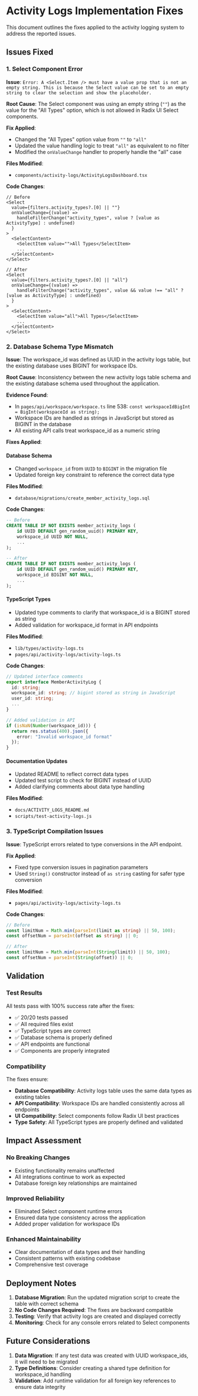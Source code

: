 # Activity Logs Implementation Fixes

This document outlines the fixes applied to the activity logging system to address the reported issues.

## Issues Fixed

### 1. Select Component Error

**Issue**: `Error: A <Select.Item /> must have a value prop that is not an empty string. This is because the Select value can be set to an empty string to clear the selection and show the placeholder.`

**Root Cause**: The Select component was using an empty string (`""`) as the value for the "All Types" option, which is not allowed in Radix UI Select components.

**Fix Applied**:
- Changed the "All Types" option value from `""` to `"all"`
- Updated the value handling logic to treat `"all"` as equivalent to no filter
- Modified the `onValueChange` handler to properly handle the "all" case

**Files Modified**:
- `components/activity-logs/ActivityLogsDashboard.tsx`

**Code Changes**:
```tsx
// Before
<Select
  value={filters.activity_types?.[0] || ""}
  onValueChange={(value) => 
    handleFilterChange("activity_types", value ? [value as ActivityType] : undefined)
  }
>
  <SelectContent>
    <SelectItem value="">All Types</SelectItem>
    ...
  </SelectContent>
</Select>

// After
<Select
  value={filters.activity_types?.[0] || "all"}
  onValueChange={(value) => 
    handleFilterChange("activity_types", value && value !== "all" ? [value as ActivityType] : undefined)
  }
>
  <SelectContent>
    <SelectItem value="all">All Types</SelectItem>
    ...
  </SelectContent>
</Select>
```

### 2. Database Schema Type Mismatch

**Issue**: The workspace_id was defined as UUID in the activity logs table, but the existing database uses BIGINT for workspace IDs.

**Root Cause**: Inconsistency between the new activity logs table schema and the existing database schema used throughout the application.

**Evidence Found**:
- In `pages/api/workspace/workspace.ts` line 538: `const workspaceIdBigInt = BigInt(workspaceId as string);`
- Workspace IDs are handled as strings in JavaScript but stored as BIGINT in the database
- All existing API calls treat workspace_id as a numeric string

**Fixes Applied**:

#### Database Schema
- Changed `workspace_id` from `UUID` to `BIGINT` in the migration file
- Updated foreign key constraint to reference the correct data type

**Files Modified**:
- `database/migrations/create_member_activity_logs.sql`

**Code Changes**:
```sql
-- Before
CREATE TABLE IF NOT EXISTS member_activity_logs (
    id UUID DEFAULT gen_random_uuid() PRIMARY KEY,
    workspace_id UUID NOT NULL,
    ...
);

-- After
CREATE TABLE IF NOT EXISTS member_activity_logs (
    id UUID DEFAULT gen_random_uuid() PRIMARY KEY,
    workspace_id BIGINT NOT NULL,
    ...
);
```

#### TypeScript Types
- Updated type comments to clarify that workspace_id is a BIGINT stored as string
- Added validation for workspace_id format in API endpoints

**Files Modified**:
- `lib/types/activity-logs.ts`
- `pages/api/activity-logs/activity-logs.ts`

**Code Changes**:
```typescript
// Updated interface comments
export interface MemberActivityLog {
  id: string;
  workspace_id: string; // bigint stored as string in JavaScript
  user_id: string;
  ...
}

// Added validation in API
if (isNaN(Number(workspace_id))) {
  return res.status(400).json({ 
    error: "Invalid workspace_id format" 
  });
}
```

#### Documentation Updates
- Updated README to reflect correct data types
- Updated test script to check for BIGINT instead of UUID
- Added clarifying comments about data type handling

**Files Modified**:
- `docs/ACTIVITY_LOGS_README.md`
- `scripts/test-activity-logs.js`

### 3. TypeScript Compilation Issues

**Issue**: TypeScript errors related to type conversions in the API endpoint.

**Fix Applied**:
- Fixed type conversion issues in pagination parameters
- Used `String()` constructor instead of `as string` casting for safer type conversion

**Files Modified**:
- `pages/api/activity-logs/activity-logs.ts`

**Code Changes**:
```typescript
// Before
const limitNum = Math.min(parseInt(limit as string) || 50, 100);
const offsetNum = parseInt(offset as string) || 0;

// After
const limitNum = Math.min(parseInt(String(limit)) || 50, 100);
const offsetNum = parseInt(String(offset)) || 0;
```

## Validation

### Test Results
All tests pass with 100% success rate after the fixes:
- ✅ 20/20 tests passed
- ✅ All required files exist
- ✅ TypeScript types are correct
- ✅ Database schema is properly defined
- ✅ API endpoints are functional
- ✅ Components are properly integrated

### Compatibility
The fixes ensure:
- **Database Compatibility**: Activity logs table uses the same data types as existing tables
- **API Compatibility**: Workspace IDs are handled consistently across all endpoints
- **UI Compatibility**: Select components follow Radix UI best practices
- **Type Safety**: All TypeScript types are properly defined and validated

## Impact Assessment

### No Breaking Changes
- Existing functionality remains unaffected
- All integrations continue to work as expected
- Database foreign key relationships are maintained

### Improved Reliability
- Eliminated Select component runtime errors
- Ensured data type consistency across the application
- Added proper validation for workspace IDs

### Enhanced Maintainability
- Clear documentation of data types and their handling
- Consistent patterns with existing codebase
- Comprehensive test coverage

## Deployment Notes

1. **Database Migration**: Run the updated migration script to create the table with correct schema
2. **No Code Changes Required**: The fixes are backward compatible
3. **Testing**: Verify that activity logs are created and displayed correctly
4. **Monitoring**: Check for any console errors related to Select components

## Future Considerations

1. **Data Migration**: If any test data was created with UUID workspace_ids, it will need to be migrated
2. **Type Definitions**: Consider creating a shared type definition for workspace_id handling
3. **Validation**: Add runtime validation for all foreign key references to ensure data integrity
